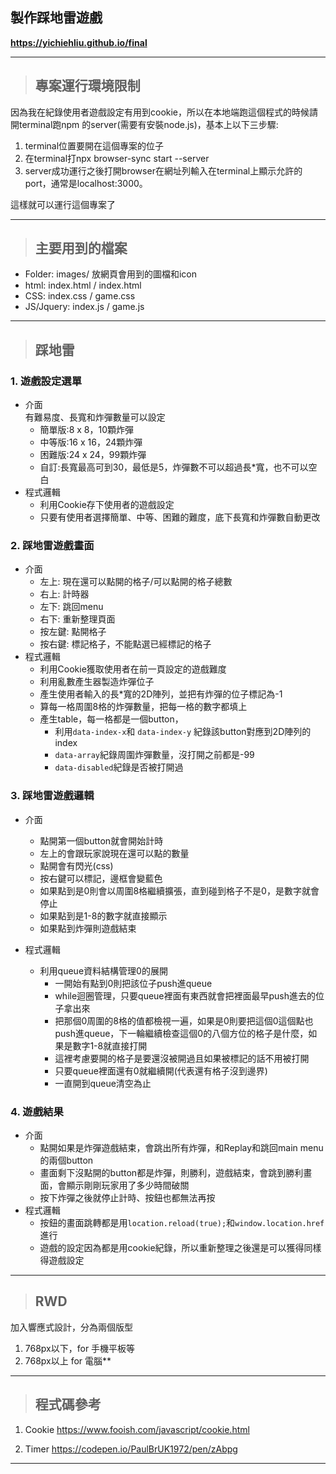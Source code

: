 ## 製作踩地雷遊戲
**https://yichiehliu.github.io/final**
***

>## 專案運行環境限制
因為我在紀錄使用者遊戲設定有用到cookie，所以在本地端跑這個程式的時候請開terminal跑npm 的server(需要有安裝node.js)，基本上以下三步驟:<br>
1. terminal位置要開在這個專案的位子<br>
2. 在terminal打npx browser-sync start --server<br>
3. server成功運行之後打開browser在網址列輸入在terminal上顯示允許的port，通常是localhost:3000。<br>

這樣就可以運行這個專案了<br>
***

>## 主要用到的檔案
* Folder: images/ 放網頁會用到的圖檔和icon<br>
* html: index.html / index.html<br>
* CSS: index.css / game.css<br>
* JS/Jquery: index.js / game.js<br>
***
>## 踩地雷
 

### 1. 遊戲設定選單<br>
* 介面<br>有難易度、長寬和炸彈數量可以設定
    * 簡單版:8 x 8，10顆炸彈
    * 中等版:16 x 16，24顆炸彈
    * 困難版:24 x 24，99顆炸彈<br>
    * 自訂:長寬最高可到30，最低是5，炸彈數不可以超過長*寬，也不可以空白
* 程式邏輯
    * 利用Cookie存下使用者的遊戲設定
    * 只要有使用者選擇簡單、中等、困難的難度，底下長寬和炸彈數自動更改


### 2. 踩地雷遊戲畫面<br>
* 介面
  * 左上: 現在還可以點開的格子/可以點開的格子總數
  * 右上: 計時器
  * 左下: 跳回menu
  * 右下: 重新整理頁面
  * 按左鍵: 點開格子
  * 按右鍵: 標記格子，不能點選已經標記的格子
* 程式邏輯
    * 利用Cookie獲取使用者在前一頁設定的遊戲難度
    * 利用亂數產生器製造炸彈位子
    * 產生使用者輸入的長*寬的2D陣列，並把有炸彈的位子標記為-1
    * 算每一格周圍8格的炸彈數量，把每一格的數字都填上
    * 產生table，每一格都是一個button，
      * 利用`data-index-x`和
    `data-index-y`
    紀錄該button對應到2D陣列的index
      * `data-array`紀錄周圍炸彈數量，沒打開之前都是-99
      * `data-disabled`紀錄是否被打開過

### 3. 踩地雷遊戲邏輯<br>
* 介面
  * 點開第一個button就會開始計時
  * 左上的會跟玩家說現在還可以點的數量
  * 點開會有閃光(css)
  * 按右鍵可以標記，邊框會變藍色
  * 如果點到是0則會以周圍8格繼續擴張，直到碰到格子不是0，是數字就會停止
  * 如果點到是1-8的數字就直接顯示
  * 如果點到炸彈則遊戲結束

* 程式邏輯
  * 利用queue資料結構管理0的展開
    * 一開始有點到0則把該位子push進queue
    * while迴圈管理，只要queue裡面有東西就會把裡面最早push進去的位子拿出來
    * 把那個0周圍的8格的值都檢視一遍，如果是0則要把這個0這個點也push進queue，下一輪繼續檢查這個0的八個方位的格子是什麼，如果是數字1-8就直接打開
    * 這裡考慮要開的格子是要還沒被開過且如果被標記的話不用被打開
    * 只要queue裡面還有0就繼續開(代表還有格子沒到邊界)
    * 一直開到queue清空為止

### 4. 遊戲結果<br>
* 介面
  * 點開如果是炸彈遊戲結束，會跳出所有炸彈，和Replay和跳回main menu的兩個button
  * 畫面剩下沒點開的button都是炸彈，則勝利，遊戲結束，會跳到勝利畫面，會顯示剛剛玩家用了多少時間破關
  * 按下炸彈之後就停止計時、按鈕也都無法再按
* 程式邏輯
  * 按鈕的畫面跳轉都是用`location.reload(true);`和`window.location.href`進行
  * 遊戲的設定因為都是用cookie紀錄，所以重新整理之後還是可以獲得同樣得遊戲設定


***
>## RWD
加入響應式設計，分為兩個版型<br>
1. 768px以下，for 手機平板等<br>
2. 768px以上 for 電腦**

***
>## 程式碼參考
1. Cookie
https://www.fooish.com/javascript/cookie.html


2. Timer
https://codepen.io/PaulBrUK1972/pen/zAbpg
***



